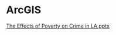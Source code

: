 # ArcGIS<br />

[The Effects of Poverty on Crime in LA.pptx](https://github.com/rowill-c/ArcGIS/files/12642376/The.Effects.of.Poverty.on.Crime.in.LA.pptx)
